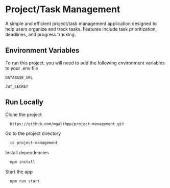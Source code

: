 
# Project/Task Management
A simple and efficient project/task management application designed to help users organize and track tasks. Features include task prioritization, deadlines, and progress tracking.


## Environment Variables

To run this project, you will need to add the following environment variables to your .env file

`DATABASE_URL`

`JWT_SECRET`


## Run Locally

Clone the project

```bash
  https://github.com/mgalihpp/project-management.git
```

Go to the project directory

```bash
  cd project-management
```

Install dependencies

```bash
  npm install
```

Start the app

```bash
  npm run start
```
